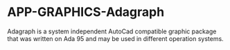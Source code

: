 APP-GRAPHICS-Adagraph
=====================

Adagraph is a system independent AutoCad compatible graphic package that was written on Ada 95 and may be used in different operation systems.
